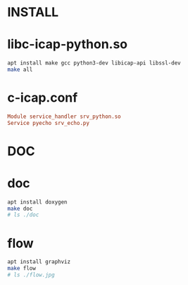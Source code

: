INSTALL
=====

# libc-icap-python.so

```sh
apt install make gcc python3-dev libicap-api libssl-dev
make all
```

# c-icap.conf

```conf
Module service_handler srv_python.so
Service pyecho srv_echo.py
```

DOC
=====

# doc

```sh
apt install doxygen
make doc
# ls ./doc
```

# flow

```sh
apt install graphviz
make flow
# ls ./flow.jpg
```
